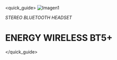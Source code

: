 <quick_guide>
![Imagen1](http://static.energysistem.com/images/manuals/39930/52e7dd08255ae.jpg)

*STEREO BLUETOOTH HEADSET*
# ENERGY WIRELESS BT5+

</quick_guide>
